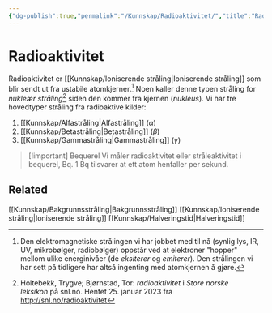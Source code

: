 ```yaml
---
{"dg-publish":true,"permalink":"/Kunnskap/Radioaktivitet/","title":"Radioaktivitet","tags":["naturfag","fysikk"]}
---
```



# Radioaktivitet
Radioaktivitet er [[Kunnskap/Ioniserende stråling\|Ioniserende stråling]] som blir sendt ut fra ustabile atomkjerner.[^1] Noen kaller denne typen stråling for *nukleær stråling*[^2] siden den kommer fra kjernen (*nukleus*). Vi har tre hovedtyper stråling fra radioaktive kilder:
1. [[Kunnskap/Alfastråling\|Alfastråling]] ($\alpha$)
2. [[Kunnskap/Betastråling\|Betastråling]] ($\beta$)
3. [[Kunnskap/Gammastråling\|Gammastråling]] ($\gamma$)

>[!important] Bequerel
>Vi måler radioaktivitet eller stråleaktivitet i bequerel, Bq. 
>1 Bq tilsvarer at ett atom henfaller per sekund.

## Related
[[Kunnskap/Bakgrunnsstråling\|Bakgrunnsstråling]]
[[Kunnskap/Ioniserende stråling\|Ioniserende stråling]]
[[Kunnskap/Halveringstid\|Halveringstid]]

[^1]: Den elektromagnetiske strålingen vi har jobbet med til nå (synlig lys, IR, UV, mikrobølger, radiobølger) oppstår ved at elektroner "hopper" mellom ulike energinivåer (de *eksiterer* og *emiterer*). Den strålingen vi har sett på tidligere har altså ingenting med atomkjernen å gjøre. 
[^2]: Holtebekk, Trygve; Bjørnstad, Tor: *radioaktivitet* i *Store norske leksikon* på snl.no. Hentet 25. januar 2023 fra <http://snl.no/radioaktivitet>
